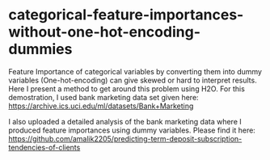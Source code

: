 # categorical-feature-importances-without-one-hot-encoding-dummies
Feature Importance of categorical variables by converting them into dummy variables (One-hot-encoding) can give skewed or hard to interpret results. Here I present a method to get around this problem using H2O.
For this demostration, I used bank marketing data set given here: https://archive.ics.uci.edu/ml/datasets/Bank+Marketing

I also uploaded a detailed analysis of the bank marketing data where I produced feature importances using dummy variables. Please find it here: https://github.com/amalik2205/predicting-term-deposit-subscription-tendencies-of-clients 
